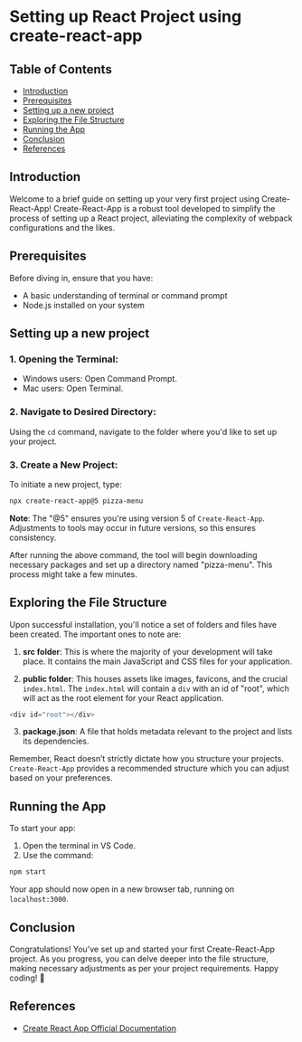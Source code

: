 # Setting up React Project using create-react-app

## Table of Contents

- [Introduction](#introduction)
- [Prerequisites](#prerequisites)
- [Setting up a new project](#setting-up-a-new-project)
- [Exploring the File Structure](#exploring-the-file-structure)
- [Running the App](#running-the-app)
- [Conclusion](#conclusion)
- [References](#references)

## Introduction

Welcome to a brief guide on setting up your very first project using Create-React-App! Create-React-App is a robust tool developed to simplify the process of setting up a React project, alleviating the complexity of webpack configurations and the likes.

## Prerequisites

Before diving in, ensure that you have:
- A basic understanding of terminal or command prompt
- Node.js installed on your system

## Setting up a new project

### 1. Opening the Terminal:

- Windows users: Open Command Prompt.
- Mac users: Open Terminal.

### 2. Navigate to Desired Directory:

Using the `cd` command, navigate to the folder where you'd like to set up your project.

### 3. Create a New Project:

To initiate a new project, type:

```bash
npx create-react-app@5 pizza-menu
```

**Note**: The "@5" ensures you're using version 5 of `Create-React-App`. Adjustments to tools may occur in future versions, so this ensures consistency.

After running the above command, the tool will begin downloading necessary packages and set up a directory named "pizza-menu". This process might take a few minutes.

## Exploring the File Structure

Upon successful installation, you'll notice a set of folders and files have been created. The important ones to note are:

1. **src folder**: This is where the majority of your development will take place. It contains the main JavaScript and CSS files for your application.

2. **public folder**: This houses assets like images, favicons, and the crucial `index.html`. The `index.html` will contain a `div` with an id of "root", which will act as the root element for your React application.

```js
<div id="root"></div>
```

3. **package.json**: A file that holds metadata relevant to the project and lists its dependencies.

Remember, React doesn’t strictly dictate how you structure your projects. `Create-React-App` provides a recommended structure which you can adjust based on your preferences.

## Running the App

To start your app:
1. Open the terminal in VS Code.
2. Use the command:

```bash
npm start
```

Your app should now open in a new browser tab, running on `localhost:3000`.

## Conclusion

Congratulations! You've set up and started your first Create-React-App project. As you progress, you can delve deeper into the file structure, making necessary adjustments as per your project requirements. Happy coding! 🌱

## References

- [Create React App Official Documentation](https://reactjs.org/docs/create-a-new-react-app.html#create-react-app)